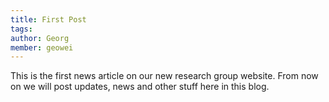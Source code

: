 ```yaml
---
title: First Post
tags:
author: Georg
member: geowei
---
```


This is the first news article on our new research group website. From now on we will post updates, news and other stuff here in this blog.
